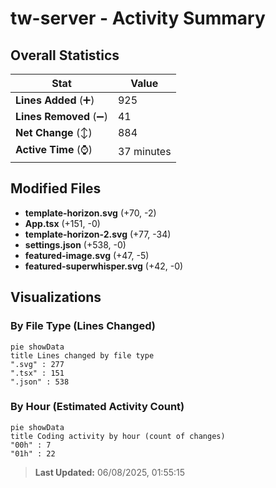 # tw-server - Activity Summary 

## Overall Statistics

| Stat                   | Value                                                             |
| ---------------------- | ----------------------------------------------------------------- |
| **Lines Added** (➕)   | 925                                          |
| **Lines Removed** (➖) | 41                                        |
| **Net Change** (↕)    | 884                |
| **Active Time** (⌚)   | 37 minutes |


## Modified Files
- **template-horizon.svg** (+70, -2)
- **App.tsx** (+151, -0)
- **template-horizon-2.svg** (+77, -34)
- **settings.json** (+538, -0)
- **featured-image.svg** (+47, -5)
- **featured-superwhisper.svg** (+42, -0)

## Visualizations

### By File Type (Lines Changed)

```mermaid
pie showData
title Lines changed by file type
".svg" : 277
".tsx" : 151
".json" : 538
```

### By Hour (Estimated Activity Count)

```mermaid
pie showData
title Coding activity by hour (count of changes)
"00h" : 7
"01h" : 22
```


> **Last Updated:** 06/08/2025, 01:55:15
